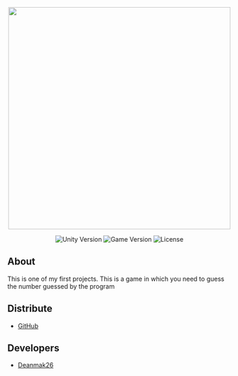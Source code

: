 <p align="center">
      <img src="https://i.ytimg.com/vi/xKdqedNysjk/maxresdefault.jpg" width="500">
</p>

<p align="center">
   <img src="https://img.shields.io/badge/Interpreter%3A-PyCharm-yellow" alt="Unity Version">
   <img src="https://img.shields.io/badge/Type%3A-Code-blue" alt="Game Version">
   <img src="https://img.shields.io/badge/Language%3A-Python-yellow" alt="License">
</p>

## About

This is one of my first projects. This is a game in which you need to guess the number guessed by the program

## Distribute

- [GitHub](https://github.com/)


## Developers

- [Deanmak26](https://github.com/Denmak26)
